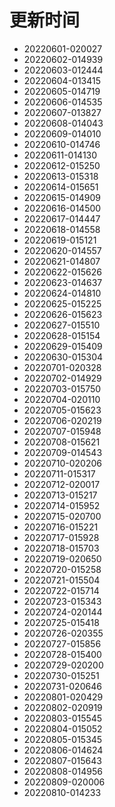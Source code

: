 # 更新时间
* 20220601-020027
* 20220602-014939
* 20220603-012444
* 20220604-013415
* 20220605-014719
* 20220606-014535
* 20220607-013827
* 20220608-014043
* 20220609-014010
* 20220610-014746
* 20220611-014130
* 20220612-015250
* 20220613-015318
* 20220614-015651
* 20220615-014909
* 20220616-014500
* 20220617-014447
* 20220618-014558
* 20220619-015121
* 20220620-014557
* 20220621-014807
* 20220622-015626
* 20220623-014637
* 20220624-014810
* 20220625-015225
* 20220626-015623
* 20220627-015510
* 20220628-015154
* 20220629-015409
* 20220630-015304
* 20220701-020328
* 20220702-014929
* 20220703-015750
* 20220704-020110
* 20220705-015623
* 20220706-020219
* 20220707-015948
* 20220708-015621
* 20220709-014543
* 20220710-020206
* 20220711-015317
* 20220712-020017
* 20220713-015217
* 20220714-015952
* 20220715-020700
* 20220716-015221
* 20220717-015928
* 20220718-015703
* 20220719-020650
* 20220720-015258
* 20220721-015504
* 20220722-015714
* 20220723-015343
* 20220724-020144
* 20220725-015418
* 20220726-020355
* 20220727-015856
* 20220728-015400
* 20220729-020200
* 20220730-015251
* 20220731-020646
* 20220801-020429
* 20220802-020919
* 20220803-015545
* 20220804-015052
* 20220805-015345
* 20220806-014624
* 20220807-015643
* 20220808-014956
* 20220809-020006
* 20220810-014233
